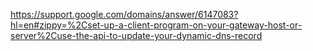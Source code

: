 https://support.google.com/domains/answer/6147083?hl=en#zippy=%2Cset-up-a-client-program-on-your-gateway-host-or-server%2Cuse-the-api-to-update-your-dynamic-dns-record